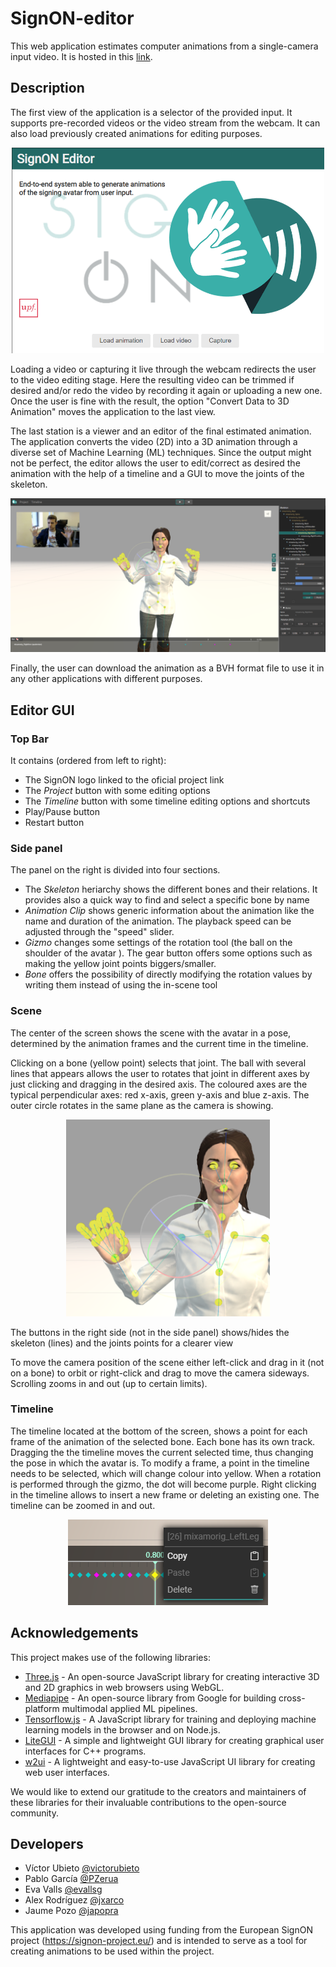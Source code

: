 # SignON-editor

This web application estimates computer animations from a single-camera input video. It is hosted in this [link](https://webglstudio.org/projects/signon/animations_editor/).

## Description

The first view of the application is a selector of the provided input. It supports pre-recorded videos or the video stream from the webcam. It can also load previously created animations for editing purposes.

<p align="center"> <img src="./docs/inputSelector.png" width="500"> </p>

Loading a video or capturing it live through the webcam redirects the user to the video editing stage. Here the resulting video can be trimmed if desired and/or redo the video by recording it again or uploading a new one. Once the user is fine with the result, the option "Convert Data to 3D Animation" moves the application to the last view.

The last station is a viewer and an editor of the final estimated animation. The application converts the video (2D) into a 3D animation through a diverse set of Machine Learning (ML) techniques. Since the output might not be perfect, the editor allows the user to edit/correct as desired the animation with the help of a timeline and a GUI to move the joints of the skeleton.

<p align="center"> <img src="./docs/editStation.png" width="800"> </p>


Finally, the user can download the animation as a BVH format file to use it in any other applications with different purposes.


## Editor GUI

### Top Bar

It contains (ordered from left to right):
- The SignON logo linked to the oficial project link
- The _Project_ button with some editing options
- The _Timeline_ button with some timeline editing options and shortcuts
- Play/Pause button
- Restart button

### Side panel
The panel on the right is divided into four sections. 
- The _Skeleton_ heriarchy shows the different bones and their relations. It provides also a quick way to find and select a specific bone by name
- _Animation Clip_ shows generic information about the animation like the name and duration of the animation. The playback speed can be adjusted through the "speed" slider.
- _Gizmo_ changes some settings of the rotation tool (the ball on the shoulder of the avatar ). The gear button offers some options such as making the yellow joint points biggers/smaller.
- _Bone_ offers the possibility of directly modifying the rotation values by writing them instead of using the in-scene tool

### Scene
The center of the screen shows the scene with the avatar in a pose, determined by the animation frames and the current time in the timeline.

Clicking on a bone (yellow point) selects that joint. The ball with several lines that appears allows the user to rotates that joint in different axes by just clicking and dragging in the desired axis.
The coloured axes are the typical perpendicular axes: red x-axis, green y-axis and blue z-axis. The outer circle rotates in the same plane as the camera is showing.

<p align="center"> <img src="./docs/rotationTool.png" width=""> </p>

The buttons in the right side (not in the side panel) shows/hides the skeleton (lines) and the joints points for a clearer view

To move the camera position of the scene either left-click and drag in it (not on a bone) to orbit or right-click and drag to move the camera sideways. Scrolling zooms in and out (up to certain limits).

### Timeline
The timeline located at the bottom of the screen, shows a point for each frame of the animation of the selected bone. Each bone has its own track. Dragging the the timeline moves the current selected time, thus changing the pose in which the avatar is. To modify a frame, a point in the timeline needs to be selected, which will change colour into yellow. When a rotation is performed through the gizmo, the dot will become purple.
Right clicking in the timeline allows to insert a new frame or deleting an existing one.
The timeline can be zoomed in and out.

<p align="center"> <img src="./docs/timelineEdit1.png" width=""> </p>


## Acknowledgements

This project makes use of the following libraries:
- [Three.js](https://github.com/mrdoob/three.js/) - An open-source JavaScript library for creating interactive 3D and 2D graphics in web browsers using WebGL.
- [Mediapipe](https://github.com/google/mediapipe) - An open-source library from Google for building cross-platform multimodal applied ML pipelines.
- [Tensorflow.js](https://github.com/tensorflow/tfjs) - A JavaScript library for training and deploying machine learning models in the browser and on Node.js.
- [LiteGUI](https://github.com/jagenjo/litegui.js) - A simple and lightweight GUI library for creating graphical user interfaces for C++ programs.
- [w2ui](https://github.com/vitmalina/w2ui) - A lightweight and easy-to-use JavaScript UI library for creating web user interfaces.

We would like to extend our gratitude to the creators and maintainers of these libraries for their invaluable contributions to the open-source community.


## Developers

- Víctor Ubieto [@victorubieto](https://github.com/victorubieto)
- Pablo García [@PZerua](https://github.com/PZerua)
- Eva Valls [@evallsg](https://github.com/evallsg)
- Alex Rodríguez [@jxarco](https://github.com/jxarco)
- Jaume Pozo [@japopra](https://github.com/japopra)  

This application was developed using funding from the European SignON project (https://signon-project.eu/) and is intended to serve as a tool for creating animations to be used within the project.
